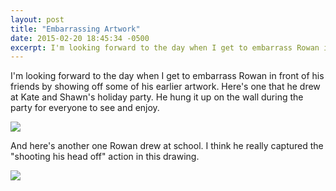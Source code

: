```yaml
---
layout: post
title: "Embarrassing Artwork"
date: 2015-02-20 18:45:34 -0500
excerpt: I'm looking forward to the day when I get to embarrass Rowan in front of his friends.
---
```

I'm looking forward to the day when I get to embarrass Rowan in front of his friends by showing off some of his earlier artwork. Here's one that he drew at Kate and Shawn's holiday party. He hung it up on the wall during the party for everyone to see and enjoy.

![][1]

And here's another one Rowan drew at school. I think he really captured the "shooting his head off" action in this drawing.

![][2]

[1]: https://farm9.staticflickr.com/8599/16594388611_13bc46d993_z.jpg
[2]: https://farm8.staticflickr.com/7354/15975782423_9b4527db2e_z.jpg
